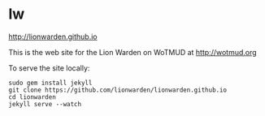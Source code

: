 lw
==

http://lionwarden.github.io

This is the web site for the Lion Warden on WoTMUD at http://wotmud.org

To serve the site locally:

    sudo gem install jekyll
    git clone https://github.com/lionwarden/lionwarden.github.io
    cd lionwarden
    jekyll serve --watch



